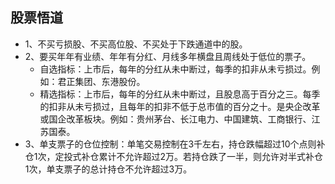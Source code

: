 ## 股票悟道
* 1、不买亏损股、不买高位股、不买处于下跌通道中的股。
* 2、要买年年有业绩、年年有分红、月线多年横盘且周线处于低位的票子。
  - 自选指标：上市后，每年的分红从未中断过，每季的扣非从未亏损过。例如：君正集团、东港股份。
  - 精选指标：上市后，每年的分红从未中断过，且股息高于百分之三。每季的扣非从未亏损过，且每年的扣非不低于总市值的百分之十。是央企改革或国企改革板块。例如：贵州茅台、长江电力、中国建筑、工商银行、江苏国泰。
* 3、单支票子的仓位控制：单笔交易控制在3千左右，持仓跌幅超过10个点则补仓1次，定投式补仓累计不允许超过2万。若持仓跌了一半，则允许对半式补仓1次，单支票子的总计持仓不允许超过3万。

